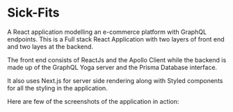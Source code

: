 # Sick-Fits
A React application modelling an e-commerce platform with GraphQL endpoints.
This is a Full stack React Application with two layers of front end and two layes at the backend.

The front end consists of ReactJs and the Apollo Client while the backend is made up of the GraphQL Yoga server and 
the Prisma Database interface.

It also uses Next.js for server side rendering along with Styled components for all the styling in the application.

Here are few of the screenshots of the application in action:

